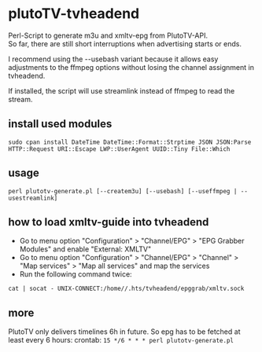 # plutoTV-tvheadend
Perl-Script to generate m3u and xmltv-epg from PlutoTV-API.  
So far, there are still short interruptions when advertising starts or ends.  
      
I recommend using the --usebash variant because it allows easy adjustments to the ffmpeg options without losing the channel assignment in tvheadend.

If installed, the script will use streamlink instead of ffmpeg to read the stream.


## install used modules
`sudo cpan install DateTime DateTime::Format::Strptime JSON JSON:Parse HTTP::Request URI::Escape LWP::UserAgent UUID::Tiny File::Which`

## usage
`perl plutotv-generate.pl [--createm3u] [--usebash] [--useffmpeg | --usestreamlink]`

## how to load xmltv-guide into tvheadend
* Go to menu option "Configuration" > "Channel/EPG" > "EPG Grabber Modules" and enable "External: XMLTV"
* Go to menu option "Configuration" > "Channel/EPG" > "Channel" > "Map services" > "Map all services" and map the services
* Run the following command twice:

`cat | socat - UNIX-CONNECT:/home//.hts/tvheadend/epggrab/xmltv.sock`


## more
PlutoTV only delivers timelines 6h in future. So epg has to be fetched at least every 6 hours:
crontab:
`15 */6 * * * perl plutotv-generate.pl`

